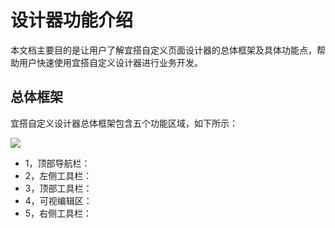 # 设计器功能介绍
本文档主要目的是让用户了解宜搭自定义页面设计器的总体框架及具体功能点，帮助用户快速使用宜搭自定义设计器进行业务开发。

## 总体框架
宜搭自定义设计器总体框架包含五个功能区域，如下所示：

![](https://img.alicdn.com/imgextra/i1/O1CN015ueV071ph7vIYzo7t_!!6000000005391-2-tps-3582-2016.png)

* 1，顶部导航栏：
* 2，左侧工具栏：
* 3，顶部工具栏：
* 4，可视编辑区：
* 5，右侧工具栏：